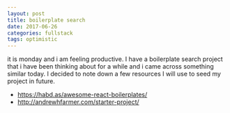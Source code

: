 ```yaml
---
layout: post
title: boilerplate search
date: 2017-06-26
categories: fullstack
tags: optimistic
---
```


it is monday and i am feeling productive. I have a boilerplate search project that i have been thinking about for a while and i came across something similar today. I decided to note down a few resources I will use to seed my project in future.

- <https://habd.as/awesome-react-boilerplates/>
- <http://andrewhfarmer.com/starter-project/>
